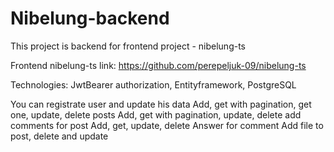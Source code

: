 # Nibelung-backend

This project is backend for frontend project - nibelung-ts

Frontend nibelung-ts link:
https://github.com/perepeljuk-09/nibelung-ts

Technologies: 
JwtBearer authorization,
Entityframework,
PostgreSQL

You can registrate user and update his data
Add, get with pagination, get one, update, delete posts
Add, get with pagination, update, delete add comments for post
Add, get, update, delete Answer for comment
Add file to post, delete and update
